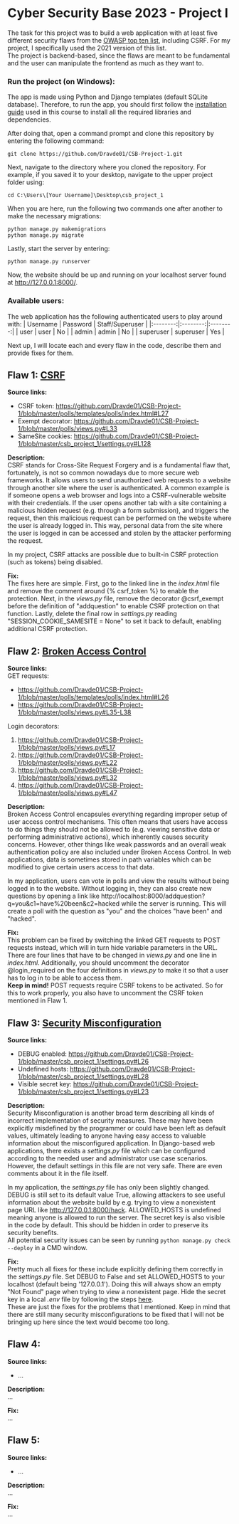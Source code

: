 # Cyber Security Base 2023 - Project I
The task for this project was to build a web application with at least five different security flaws from the [OWASP top ten list](https://owasp.org/www-project-top-ten/), including CSRF. For my project, I specifically used the 2021 version of this list.  
The project is backend-based, since the flaws are meant to be fundamental and the user can manipulate the frontend as much as they want to. 

### Run the project (on Windows):

The app is made using Python and Django templates (default SQLite database). Therefore, to run the app, you should first follow the [installation guide](https://cybersecuritybase.mooc.fi/installation-guide) used in this course to install all the required libraries and dependencies.

After doing that, open a command prompt and clone this repository by entering the following command:
```
git clone https://github.com/Dravde01/CSB-Project-1.git
```
Next, navigate to the directory where you cloned the repository. For example, if you saved it to your desktop, navigate to the upper project folder using:
```
cd C:\Users\[Your Username]\Desktop\csb_project_1
```
When you are here, run the following two commands one after another to make the necessary migrations:
```
python manage.py makemigrations
python manage.py migrate
```
Lastly, start the server by entering:
```
python manage.py runserver
```
Now, the website should be up and running on your localhost server found at http://127.0.0.1:8000/.

### Available users:

The web application has the following authenticated users to play around with:
| Username | Password | Staff/Superuser |
|:--------:|:--------:|:--------:|
| user | user | No |
| admin | admin | No |
| superuser | superuser | Yes |

Next up, I will locate each and every flaw in the code, describe them and provide fixes for them.

## Flaw 1: [CSRF](https://cybersecuritybase.mooc.fi/module-2.3/1-security)
**Source links:**
- CSRF token: https://github.com/Dravde01/CSB-Project-1/blob/master/polls/templates/polls/index.html#L27
- Exempt decorator: https://github.com/Dravde01/CSB-Project-1/blob/master/polls/views.py#L33
- SameSite cookies: https://github.com/Dravde01/CSB-Project-1/blob/master/csb_project_1/settings.py#L128

**Description:**  
CSRF stands for Cross-Site Request Forgery and is a fundamental flaw that, fortunately, is not so common nowadays due to more secure web frameworks. It allows users to send unauthorized web requests to a website through another site where the user is authenticated. A common example is if someone opens a web browser and logs into a CSRF-vulnerable website with their credentials. If the user opens another tab with a site containing a malicious hidden request (e.g. through a form submission), and triggers the request, then this malicious request can be performed on the website where the user is already logged in. This way, personal data from the site where the user is logged in can be accessed and stolen by the attacker performing the request.

In my project, CSRF attacks are possible due to built-in CSRF protection (such as tokens) being disabled.

**Fix:**  
The fixes here are simple. First, go to the linked line in the *index.html* file and remove the comment around {% csrf_token %} to enable the protection. Next, in the *views.py* file, remove the decorator @csrf_exempt before the definition of "addquestion" to enable CSRF protection on that function. Lastly, delete the final row in *settings.py* reading "SESSION_COOKIE_SAMESITE = None" to set it back to default, enabling additional CSRF protection.

## Flaw 2: [Broken Access Control](https://owasp.org/Top10/A01_2021-Broken_Access_Control/)
**Source links:**  
GET requests:
- https://github.com/Dravde01/CSB-Project-1/blob/master/polls/templates/polls/index.html#L26
- https://github.com/Dravde01/CSB-Project-1/blob/master/polls/views.py#L35-L38

Login decorators:
1. https://github.com/Dravde01/CSB-Project-1/blob/master/polls/views.py#L17
2. https://github.com/Dravde01/CSB-Project-1/blob/master/polls/views.py#L22
3. https://github.com/Dravde01/CSB-Project-1/blob/master/polls/views.py#L32
4. https://github.com/Dravde01/CSB-Project-1/blob/master/polls/views.py#L47

**Description:**  
Broken Access Control encapsules everything regarding improper setup of user access control mechanisms. This often means that users have access to do things they should not be allowed to (e.g. viewing sensitive data or performing administrative actions), which inherently causes security concerns. However, other things like weak passwords and an overall weak authentication policy are also included under Broken Access Control. In web applications, data is sometimes stored in path variables which can be modified to give certain users access to that data.

In my application, users can vote in polls and view the results without being logged in to the website. Without logging in, they can also create new questions by opening a link like http://localhost:8000/addquestion?q=you&c1=have%20been&c2=hacked while the server is running. This will create a poll with the question as "you" and the choices "have been" and "hacked".

**Fix:**  
This problem can be fixed by switching the linked GET requests to POST requests instead, which will in turn hide variable parameters in the URL. There are four lines that have to be changed in *views.py* and one line in *index.html*. Additionally, you should uncomment the decorator @login_required on the four definitions in *views.py* to make it so that a user has to log in to be able to access them.  
**Keep in mind!** POST requests require CSRF tokens to be activated. So for this to work properly, you also have to uncomment the CSRF token mentioned in Flaw 1.

## Flaw 3: [Security Misconfiguration](https://owasp.org/Top10/A05_2021-Security_Misconfiguration/)
**Source links:**
- DEBUG enabled: https://github.com/Dravde01/CSB-Project-1/blob/master/csb_project_1/settings.py#L26
- Undefined hosts: https://github.com/Dravde01/CSB-Project-1/blob/master/csb_project_1/settings.py#L28
- Visible secret key: https://github.com/Dravde01/CSB-Project-1/blob/master/csb_project_1/settings.py#L23

**Description:**  
Security Misconfiguration is another broad term describing all kinds of incorrect implementation of security measures. These may have been explicitly misdefined by the programmer or could have been left as default values, ultimately leading to anyone having easy access to valuable information about the misconfigured application. In Django-based web applications, there exists a *settings.py* file which can be configured according to the needed user and administrator use case scenarios. However, the default settings in this file are not very safe. There are even comments about it in the file itself.

In my application, the *settings.py* file has only been slightly changed. DEBUG is still set to its default value True, allowing attackers to see useful information about the website build by e.g. trying to view a nonexistent page URL like http://127.0.0.1:8000/hack. ALLOWED_HOSTS is undefined meaning anyone is allowed to run the server. The secret key is also visible in the code by default. This should be hidden in order to preserve its security benefits.  
All potential security issues can be seen by running `python manage.py check --deploy` in a CMD window.

**Fix:**  
Pretty much all fixes for these include explicitly defining them correctly in the *settings.py* file. Set DEBUG to False and set ALLOWED_HOSTS to your localhost (default being '127.0.0.1'). Doing this will always show an empty "Not Found" page when trying to view a nonexistent page. Hide the secret key in a local *.env* file by following the steps [here](https://dev.to/themfon/how-to-protect-your-django-projects-secret-key-2ac6).  
These are just the fixes for the problems that I mentioned. Keep in mind that there are still many security misconfigurations to be fixed that I will not be bringing up here since the text would become too long.

## Flaw 4: []()
**Source links:**
- ...

**Description:**  
...

**Fix:**  
...

## Flaw 5: []()
**Source links:**
- ...

**Description:**  
...

**Fix:**  
...
